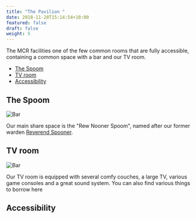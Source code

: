 ```yaml
---
title: "The Pavilion "
date: 2018-11-28T15:14:54+10:00
featured: false
draft: false
weight: 5
---
```


The MCR facilities one of the few common rooms that are fully accessible, containing a common space with a bar and our TV room. 

- [The Spoom](#the-spoom)
- [TV room](#tv-room)
- [Accessibility](#accessibility)

## The Spoom

![Bar](/images/nc/soiree.jpg)

Our main share space is the "Rew Nooner Spoom", named after our former warden [Reverend Spooner](https://en.wikipedia.org/wiki/William_Archibald_Spooner). 

## TV room

![Bar](/images/nc/tv-room.jpg)

Our TV room is equipped with several comfy couches, a large TV, various game consoles and a great sound system. You can also find various things to borrow here

## Accessibility



